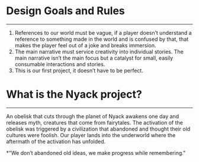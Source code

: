 
# Design Goals and Rules
---
1. References to our world must be vague, if a player doesn’t understand a reference to something made in the world and is confused by that, that makes the player feel out of a joke and breaks immersion.
2. The main narrative must service creativity into individual stories. The main narrative isn’t the main focus but a catalyst for small, easily consumable interactions and stories.
3. This is our first project, it doesn’t have to be perfect.

# What is the Nyack project?
---
An obelisk that cuts through the planet of Nyack awakens one day and releases myth, creatures that come from fairytales. The activation of the obelisk was triggered by a civilization that abandoned and thought their old cultures were foolish. Our player lands into the underworld where the aftermath of the activation has unfolded.


*"We don’t abandoned old ideas, we make progress while remembering."